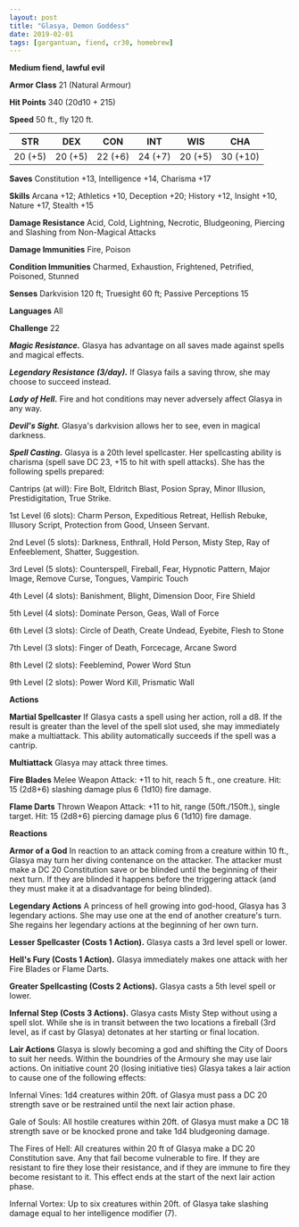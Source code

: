 ```yaml
---
layout: post
title: "Glasya, Demon Goddess"
date: 2019-02-01
tags: [gargantuan, fiend, cr30, homebrew]
---
```


**Medium fiend, lawful evil**

**Armor Class** 21 (Natural Armour)

**Hit Points** 340 (20d10 + 215)

**Speed** 50 ft., fly 120 ft.

|   STR   |   DEX   |   CON   |   INT   |   WIS   |   CHA   |
|:-----:|:-----:|:-----:|:-----:|:-----:|:-----:|
| 20 (+5) | 20 (+5) | 22 (+6) | 24 (+7) | 20 (+5) | 30 (+10) |

**Saves** Constitution +13, Intelligence +14, Charisma +17

**Skills** Arcana +12; Athletics +10, Deception +20; History +12, Insight +10, Nature +17, Stealth +15 

**Damage Resistance** Acid, Cold, Lightning, Necrotic, Bludgeoning, Piercing and Slashing from Non-Magical Attacks

**Damage Immunities** Fire, Poison

**Condition Immunities** Charmed, Exhaustion, Frightened, Petrified, Poisoned, Stunned

**Senses** Darkvision 120 ft; Truesight 60 ft; Passive Perceptions 15

**Languages** All

**Challenge** 22

***Magic Resistance.*** Glasya has advantage on all saves made against spells and magical effects.

***Legendary Resistance (3/day).*** If Glasya fails a saving throw, she may choose to succeed instead.

***Lady of Hell.*** Fire and hot conditions may never adversely affect Glasya in any way.

***Devil's Sight.*** Glasya's darkvision allows her to see, even in magical darkness.

***Spell Casting.*** Glasya is a 20th level spellcaster.  Her spellcasting ability is charisma (spell save DC 23, +15 to hit with spell attacks).  She has the following spells prepared:

Cantrips (at will): Fire Bolt, Eldritch Blast, Posion Spray, Minor Illusion, Prestidigitation, True Strike.

1st Level (6 slots): Charm Person, Expeditious Retreat, Hellish Rebuke, Illusory Script, Protection from Good, Unseen Servant.

2nd Level (5 slots): Darkness, Enthrall, Hold Person, Misty Step, Ray of Enfeeblement, Shatter, Suggestion.

3rd Level (5 slots): Counterspell, Fireball, Fear, Hypnotic Pattern, Major Image, Remove Curse, Tongues, Vampiric Touch

4th Level (4 slots): Banishment, Blight, Dimension Door, Fire Shield

5th Level (4 slots): Dominate Person, Geas, Wall of Force

6th Level (3 slots): Circle of Death, Create Undead, Eyebite, Flesh to Stone

7th Level (3 slots): Finger of Death, Forcecage, Arcane Sword

8th Level (2 slots): Feeblemind, Power Word Stun

9th Level (2 slots): Power Word Kill, Prismatic Wall

**Actions**

**Martial Spellcaster** If Glasya casts a spell using her action, roll a d8.  If the result is greater than the level of the spell slot used, she may immediately make a multiattack.  This ability automatically succeeds if the spell was a cantrip. 

**Multiattack** Glasya may attack three times.

**Fire Blades** Melee Weapon Attack: +11 to hit, reach 5 ft., one creature. Hit: 15 (2d8+6) slashing damage plus 6 (1d10) fire damage. 

**Flame Darts** Thrown Weapon Attack: +11 to hit, range (50ft./150ft.), single target.  Hit: 15 (2d8+6) piercing damage plus 6 (1d10) fire damage.

**Reactions** 

**Armor of a God** In reaction to an attack coming from a creature within 10 ft., Glasya may turn her diving contenance on the attacker.  The attacker must make a DC 20 Constitution save or be blinded until the beginning of their next turn.  If they are blinded it happens before the triggering attack (and they must make it at a disadvantage for being blinded).

**Legendary Actions**
A princess of hell growing into god-hood, Glasya has 3 legendary actions.  She may use one at the end of another creature's turn.  She regains her legendary actions at the beginning of her own turn.

**Lesser Spellcaster (Costs 1 Action).** Glasya casts a 3rd level spell or lower.

**Hell's Fury (Costs 1 Action).** Glasya immediately makes one attack with her Fire Blades or Flame Darts.

**Greater Spellcasting (Costs 2 Actions).** Glasya casts a 5th level spell or lower.

**Infernal Step (Costs 3 Actions).** Glasya casts Misty Step without using a spell slot.  While she is in transit between the two locations a fireball (3rd level, as if cast by Glasya) detonates at her starting or final location. 

**Lair Actions**
Glasya is slowly becoming a god and shifting the City of Doors to suit her needs.  Within the boundries of the Armoury she may use lair actions.  On initiative count 20 (losing initiative ties) Glasya takes a lair action to cause one of the following effects:

Infernal Vines: 1d4 creatures within 20ft. of Glasya must pass a DC 20 strength save or be restrained until the next lair action phase.

Gale of Souls: All hostile creatures within 20ft. of Glasya must make a DC 18 strength save or be knocked prone and take 1d4 bludgeoning damage.

The Fires of Hell: All creatures within 20 ft of Glasya make a DC 20 Constitution save.  Any that fail become vulnerable to fire.  If they are resistant to fire they lose their resistance, and if they are immune to fire they become resistant to it.  This effect ends at the start of the next lair action phase.

Infernal Vortex: Up to six creatures within 20ft. of Glasya take slashing damage equal to her intelligence modifier (7).
